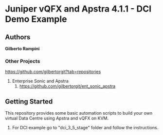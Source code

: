 # Juniper vQFX and Apstra 4.1.1 - DCI Demo Example

## Authors

**Gilberto Rampini**

### Other Projects

https://github.com/gilbertorgit?tab=repositories

1. Enterprise Sonic and Apstra
   1. https://github.com/gilbertorgit/ent_sonic_apstra

## Getting Started

This repository provides some basic automation scripts to build your own virtual Data Centre using Apstra and vQFX on KVM. 

1. For DCI example go to "dci_3_5_stage" folder and follow the instructions. 
